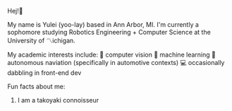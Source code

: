 Hej!👋

My name is Yulei (yoo-lay) based in Ann Arbor, MI. 
I'm currently a sophomore studying Robotics Engineering + Computer Science at the University of 〽ichigan.

My academic interests include:
👀 computer vision 
🧠 machine learning 
🚗 autonomous naviation (specifically in automotive contexts) 
💻 occasionally dabbling in front-end dev 

Fun facts about me:
1. I am a takoyaki connoisseur
   


